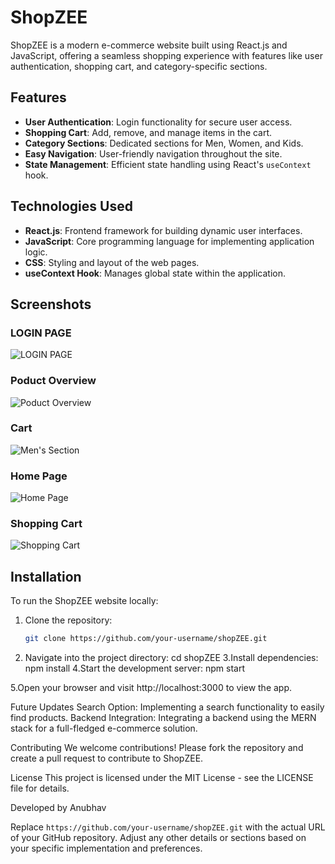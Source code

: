 # ShopZEE

ShopZEE is a modern e-commerce website built using React.js and JavaScript, offering a seamless shopping experience with features like user authentication, shopping cart, and category-specific sections.

## Features

- **User Authentication**: Login functionality for secure user access.
- **Shopping Cart**: Add, remove, and manage items in the cart.
- **Category Sections**: Dedicated sections for Men, Women, and Kids.
- **Easy Navigation**: User-friendly navigation throughout the site.
- **State Management**: Efficient state handling using React's `useContext` hook.

## Technologies Used

- **React.js**: Frontend framework for building dynamic user interfaces.
- **JavaScript**: Core programming language for implementing application logic.
- **CSS**: Styling and layout of the web pages.
- **useContext Hook**: Manages global state within the application.

## Screenshots

### LOGIN PAGE
![LOGIN PAGE](https://github.com/user-attachments/assets/695585e5-9cb6-439a-9bfa-fdbcbe196380)

### Poduct Overview
![Poduct Overview](https://github.com/user-attachments/assets/04624156-dc71-4f86-a0ab-d78e47081306)

### Cart
![Men's Section](https://github.com/user-attachments/assets/998ed2fd-9d12-40db-8151-2c1b9f71da15)

### Home Page
![Home Page](https://github.com/user-attachments/assets/cf3fefe5-7d10-47b0-a5dd-eec6b820a711)

### Shopping Cart
![Shopping Cart](https://github.com/user-attachments/assets/0176d93d-62c2-4975-a2c6-e6567382c1b0)

## Installation

To run the ShopZEE website locally:

1. Clone the repository:
   ```bash
   git clone https://github.com/your-username/shopZEE.git
2. Navigate into the project directory:
  cd shopZEE
3.Install dependencies:
npm install
4.Start the development server:
npm start

5.Open your browser and visit http://localhost:3000 to view the app.

Future Updates
Search Option: Implementing a search functionality to easily find products.
Backend Integration: Integrating a backend using the MERN stack for a full-fledged e-commerce solution.

Contributing
We welcome contributions! Please fork the repository and create a pull request to contribute to ShopZEE.

License
This project is licensed under the MIT License - see the LICENSE file for details.

Developed by Anubhav


Replace `https://github.com/your-username/shopZEE.git` with the actual URL of your GitHub repository. Adjust any other details or sections based on your specific implementation and preferences.
